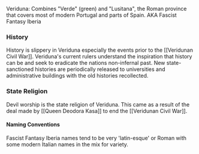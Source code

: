 Veriduna: Combines "Verde" (green) and "Lusitana", the Roman province that covers most of modern Portugal and parts of Spain.
AKA Fascist Fantasy Iberia


### History
History is slippery in Veriduna especially the events prior to the [[Veridunan Civil War]]. Veriduna's current rulers understand the inspiration that history can be and seek to eradicate the nations non-infernal past. New state-sanctioned histories are periodically released to universities and administrative buildings with the old histories recollected.

### State Religion
Devil worship is the state religion of Veriduna. This came as a result of the deal made by [[Queen Deodora Kasa]] to end the [[Veridunan Civil War]].

#### Naming Conventions
Fascist Fantasy Iberia names tend to be very 'latin-esque' or Roman with some modern Italian names in the mix for variety.